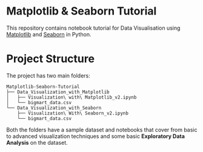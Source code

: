 Matplotlib & Seaborn Tutorial
=============================

This repository contains notebook tutorial for Data Visualisation using [Matplotlib](https://matplotlib.org/) and [Seaborn](https://seaborn.pydata.org/) in Python.

Project Structure
========

The project has two main folders:

```
Matplotlib-Seaborn-Tutorial
├── Data_Visualization_with_Matplotlib
│   ├── Visualization\ with\ Matplotlib_v2.ipynb
│   └── bigmart_data.csv
└── Data_Visualization_with_Seaborn
    ├── Visualization\ With\ Seaborn_v2.ipynb
    └── bigmart_data.csv
```

Both the folders have a sample dataset and notebooks that cover from basic to advanced visualization techniques and some basic **Exploratory Data Analysis** on the dataset.
